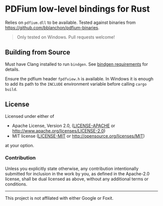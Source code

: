 # PDFium low-level bindings for Rust

Relies on `pdfium.dll` to be available. Tested against binaries from https://github.com/bblanchon/pdfium-binaries.

> Only tested on Windows. Pull requests welcome!

## Building from Source

Must have Clang installed to run `bindgen`. See [bindgen requirements](https://rust-lang.github.io/rust-bindgen/requirements.html) for details.

Ensure the pdfium header `fpdfview.h` is available. In Windows it is enough to add its path to the `INCLUDE` environment variable before calling `cargo build`.

## License

Licensed under either of

 * Apache License, Version 2.0, ([LICENSE-APACHE](LICENSE-APACHE) or http://www.apache.org/licenses/LICENSE-2.0)
 * MIT license ([LICENSE-MIT](LICENSE-MIT) or http://opensource.org/licenses/MIT)

at your option.

### Contribution

Unless you explicitly state otherwise, any contribution intentionally submitted
for inclusion in the work by you, as defined in the Apache-2.0 license, shall be dual licensed as above, without any
additional terms or conditions.

---

This project is not affilated with either Google or Foxit.
